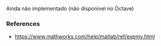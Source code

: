 Ainda não implementado (não disponível no Octave)

### References

* https://www.mathworks.com/help/matlab/ref/expmv.html
